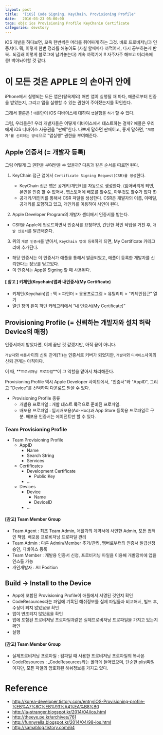 ```yaml
---
layout: post
title:  "[iOS] Code Signing, KeyChain, Provisioning Profile"
date:   2016-03-23 05:00:00
tags: objc ios Provisioning Profile KeyChanin Certificate
categories: devstory
---
```


iOS 개발을 하다보면, 꼬옥 한번씩은 머리를 쥐어짜게 하는 그것. 바로 프로비저닝과 인증서다.
뭐, 이렇게 한번 정리를 해놓아도 (사실 할때마다 까먹어서, 다시 공부하는게 반복.. 되길래 이렇게 블로그에 남겨놓는다) 계속 까먹기에 !! 자주자주 해보고 머리속에 콩! 박아놔야할 것 같다.

# 이 모든 것은 APPLE 의 손아귀 안에
iPhone에서 실행되는 모든 앱은(탈옥제외) 매번 앱이 실행될 때 마다, 애플로부터 인증을 받았는지, 그리고 앱을 실행할 수 있는 권한이 주어졌는지를 확인한다.

그래서 결론은 ! `애플`만이 iOS 디바이스에 대하여 `앱`실행을 `허가` 할 수 있다.

그럼, 우리들은? 우리 개발자들은 어떻게 디바이스에서 테스트하는 걸까? 애플은 우리에게 iOS 디바이스 사용권을 "판매"한다. 나쁘게 말하면 판매이고, 좋게 말하면, `"개발자"를 신뢰하는 방식`으로 "앱실행" 권한을 부여해준다.

## Apple 인증서 (= 개발자 등록)

그럼 어떻게 그 권한을 부여받을 수 있을까? 다음과 같은 순서를 따르면 된다.

1. KeyChain 접근 앱에서 `Certificate Signing Request(CSR)를 생성`한다.
    - KeyChain 접근 앱은 공개키/개인키를 자동으로 생성한다. (잃어버리게 되면, 본인을 인증 할 수 없어서, 앱스토어에 배포를 할수도, 아무것도 할수가 없다 !!)
    -  공개키/개인키를 통해서 CSR 파일을 생성한다. CSR은 개발자의 이름, 이메일, 공개키를 포함하고 있고, 개인키를 이용하여 사인이 된다.

2. Apple Developer Program의 개발자 센터에서 인증서를 받는다.
  - CSR을 Apple에 업로드하면서 인증서를 요청하면, 간단한 확인 작업을 거친 후, `개발 인증서`를 발급해준다.

3. 위의 `개발 인증서`를 받아서, `KeyChain 앱에 등록`하게 되면, My Certificate 카테고리에 추가된다.
  - 해당 인증서는 이 인증서가 애플을 통해서 발급되었고, 애플이 등록한 개발자를 신뢰한다는 정보를 담고있다.
  - 이 인증서는 App을 Signing 할 때 사용된다.


#### [ 참고 ] 키체인(Keychain)앱과 내인증서(My Certificate)
- 키체인(Keychain)앱 : 맥 > 파인더 > 응용프로그램 > 유틸리티 > “키체인접근” 열기
- 열린 창의 왼쪽 하단 카테고리에서 “내 인증서(My Certificate)”


## Provisioning Profile (= 신뢰하는 개발자와 설치 허락 Device의 매칭)

인증서까지 받았다면, 이제 끝난 것 같겠지만, 아직 끝이 아니다.

`개발자`와 `애플`사이의 신뢰 관계(?!)는 인증서로 커버가 되었지만, `개발자`와 `디바이스`사이의 신뢰 관계는 아직이다.

이 때, **`프로비저닝 프로파일`**이 그 역할을 맡아서 처리해준다.

Provisioning Profile 역시 Apple Developer 사이트에서, "인증서"와 "AppID", 그리고 "Device"를 선택하여 다운로드 받을 수 있다.

- Provisioning Profile 종류
    - 개발용 프로파일 : 개발 테스트 목적으로 준비된 프로파일.
    - 배포용 프로파일 : 임시배포용(Ad-Hoc)과 App Store 등록용 프로파일로 구분. 배포용 인증서는 에이전트만 할 수 있다.

### Team Provisioning Profile

- Team Provisioning Profile
    - AppID
        - Name
        - Search String
        - Services
    - Certificates
        - Development Certificate
            - Public Key    
        - ...
    - Devices
        - Device
            - Name
            - DeviceID
        - ...

#### [참고] Team Member Group
- Team Agent : 최초 Team Admin, 애플과의 계약서에 사인한 Admin, 모든 법적인 책임. 배포용 프로비저닝 프로파일 관리
- Team Admin : 다른 Admin/Member 추가/관리, 멤버로부터의 인증서 발급신청 승인, 디바이스 등록
- Team Member : 개발용 인증서 신청, 프로비저닝 파일을 이용해 개발장치에 앱을 인스톨 가능
- 개인개발자 : All Position

## Build -> Install to the Device
- App에 포함된 Provisioning Profile이 애플에서 서명된 것인지 확인
- CodeResources라는 파일에 기록된 해쉬정보를 실제 파일들과 비교해서, 빌드 후, 수정이 되지 않았음을 확인
- 앱이 변조되지 않았음을 확인
- 앱에 포함된 프로비저닝 프로파일과같은 실제프로비저닝 프로파일을 가지고 있는지 확인
- 실행

#### [참고] Team Member Group
- 실제프로비저닝 프로파일 : 컴파일 때 사용한 프로비저닝 프로파일의 복사본
- CodeResources : _CodeResources라는 폴더에 들어있으며, 단순한 plist파일이지만, 모든 파일의 암호화된 해쉬정보를 가지고 있다.


# Reference
- http://korea-developer.tistory.com/entry/iOS-Provisioning-profile-%EB%A7%8C%EB%93%A4%EA%B8%B0
- http://la-stranger.blogspot.kr/2014/04/ios.html
- http://theeye.pe.kr/archives/761
- http://funnyrella.blogspot.kr/2014/04/98-ios.html
- http://samablog.tistory.com/64